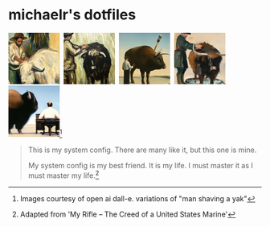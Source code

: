 # michaelr's dotfiles

<img src="imgs/dalle-yak-shave1-small.png" alt="man shaving yak 1">&nbsp;
<img src="imgs/dalle-yak-shave2-small.png" alt="man shaving yak 2">&nbsp;
<img src="imgs/dalle-yak-shave3-small.png" alt="man shaving yak 3">&nbsp;
<img src="imgs/dalle-yak-shave4-small.png" alt="man shaving yak 4">&nbsp;
<img src="imgs/dalle-yak-shave5-small.png" alt="man shaving yak 5">[^1]

[^1]: Images courtesy of open ai dall-e. variations of "man shaving a yak"

> This is my system config. There are many like it, but this one is mine.
>
> My system config is my best friend. It is my life. I must master it as I must
> master my life.[^2]


[^2]: Adapted from 'My Rifle – The Creed of a United States Marine'



